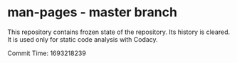 # man-pages - master branch

This repository contains frozen state of the repository.
Its history is cleared. It is used only for static code
analysis with Codacy.

Commit Time: 1693218239